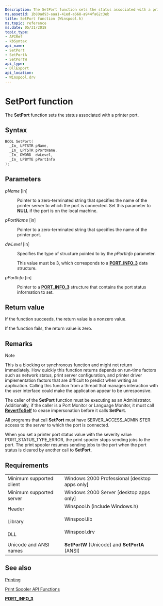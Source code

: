 ```yaml
---
Description: The SetPort function sets the status associated with a printer port.
ms.assetid: 1b80ad93-aaa1-41ed-a668-a944fa62c3eb
title: SetPort function (Winspool.h)
ms.topic: reference
ms.date: 05/31/2018
topic_type: 
- APIRef
- kbSyntax
api_name: 
- SetPort
- SetPortA
- SetPortW
api_type: 
- DllExport
api_location: 
- Winspool.drv
---
```


# SetPort function

The **SetPort** function sets the status associated with a printer port.

## Syntax


```C++
BOOL SetPort(
  _In_ LPTSTR pName,
  _In_ LPTSTR pPortName,
  _In_ DWORD  dwLevel,
  _In_ LPBYTE pPortInfo
);
```



## Parameters

<dl> <dt>

*pName* \[in\]
</dt> <dd>

Pointer to a zero-terminated string that specifies the name of the printer server to which the port is connected. Set this parameter to **NULL** if the port is on the local machine.

</dd> <dt>

*pPortName* \[in\]
</dt> <dd>

Pointer to a zero-terminated string that specifies the name of the printer port.

</dd> <dt>

*dwLevel* \[in\]
</dt> <dd>

Specifies the type of structure pointed to by the *pPortInfo* parameter.

This value must be 3, which corresponds to a [**PORT\_INFO\_3**](port-info-3.md) data structure.

</dd> <dt>

*pPortInfo* \[in\]
</dt> <dd>

Pointer to a [**PORT\_INFO\_3**](port-info-3.md) structure that contains the port status information to set.

</dd> </dl>

## Return value

If the function succeeds, the return value is a nonzero value.

If the function fails, the return value is zero.

## Remarks

> [!Note]  
> This is a blocking or synchronous function and might not return immediately. How quickly this function returns depends on run-time factors such as network status, print server configuration, and printer driver implementation factors that are difficult to predict when writing an application. Calling this function from a thread that manages interaction with the user interface could make the application appear to be unresponsive.

 

The caller of the **SetPort** function must be executing as an Administrator. Additionally, if the caller is a Port Monitor or Language Monitor, it must call [**RevertToSelf**](/windows/desktop/api/securitybaseapi/nf-securitybaseapi-reverttoself) to cease impersonation before it calls **SetPort**.

All programs that call **SetPort** must have SERVER\_ACCESS\_ADMINISTER access to the server to which the port is connected.

When you set a printer port status value with the severity value PORT\_STATUS\_TYPE\_ERROR, the print spooler stops sending jobs to the port. The print spooler resumes sending jobs to the port when the port status is cleared by another call to **SetPort**.

## Requirements



|                                     |                                                                                                           |
|-------------------------------------|-----------------------------------------------------------------------------------------------------------|
| Minimum supported client<br/> | Windows 2000 Professional \[desktop apps only\]<br/>                                                |
| Minimum supported server<br/> | Windows 2000 Server \[desktop apps only\]<br/>                                                      |
| Header<br/>                   | <dl> <dt>Winspool.h (include Windows.h)</dt> </dl> |
| Library<br/>                  | <dl> <dt>Winspool.lib</dt> </dl>                   |
| DLL<br/>                      | <dl> <dt>Winspool.drv</dt> </dl>                   |
| Unicode and ANSI names<br/>   | **SetPortW** (Unicode) and **SetPortA** (ANSI)<br/>                                                 |



## See also

<dl> <dt>

[Printing](printdocs-printing.md)
</dt> <dt>

[Print Spooler API Functions](printing-and-print-spooler-functions.md)
</dt> <dt>

[**PORT\_INFO\_3**](port-info-3.md)
</dt> </dl>

 

